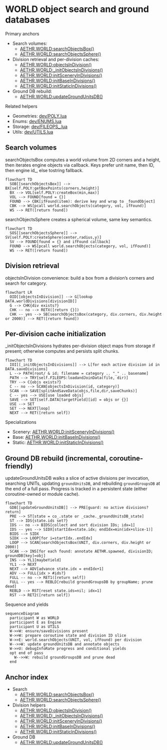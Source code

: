 # WORLD object search and ground databases

Primary anchors
- Search volumes:
  - [AETHR.WORLD:searchObjectsBox()](dev/WORLD.lua:334)
  - [AETHR.WORLD:searchObjectsSphere()](dev/WORLD.lua:384)
- Division retrieval and per-division caches:
  - [AETHR.WORLD:objectsInDivision()](dev/WORLD.lua:1382)
  - [AETHR.WORLD:_initObjectsInDivisions()](dev/WORLD.lua:1395)
  - [AETHR.WORLD:initSceneryInDivisions()](dev/WORLD.lua:1433)
  - [AETHR.WORLD:initBaseInDivisions()](dev/WORLD.lua:1442)
  - [AETHR.WORLD:initStaticInDivisions()](dev/WORLD.lua:1451)
- Ground DB rebuild:
  - [AETHR.WORLD:updateGroundUnitsDB()](dev/WORLD.lua:860)

Related helpers
- Geometries: [dev/POLY.lua](dev/POLY.lua)
- Enums: [dev/ENUMS.lua](dev/ENUMS.lua)
- Storage: [dev/FILEOPS_.lua](dev/FILEOPS_.lua)
- Utils: [dev/UTILS.lua](dev/UTILS.lua)

## Search volumes

searchObjectsBox computes a world volume from 2D corners and a height, then iterates engine objects via callback. Keys prefer unit name, then ID, then engine id_, else tostring fallback.

```mermaid
flowchart TD
  SOB[[searchObjectsBox]] --> BX[self.POLY:getBoxPoints(corners,height)]
  BX --> VOL[self.POLY:createBox(min,max)]
  VOL --> FOUND[found = {}]
  FOUND --> CBK[ifFound(item): derive key and wrap to _foundObject]
  CBK --> WS[pcall world.searchObjects(category, vol, ifFound)]
  WS --> RET([return found])
```

searchObjectsSphere creates a spherical volume, same key semantics.

```mermaid
flowchart TD
  SOS[[searchObjectsSphere]] --> SV[self.POLY:createSphere(center,radius,y)]
  SV --> FOUND[found = {} and ifFound callback]
  FOUND --> WS[pcall world.searchObjects(category, vol, ifFound)]
  WS --> RET([return found])
```

## Division retrieval

objectsInDivision convenience: build a box from a division’s corners and search for category.

```mermaid
flowchart LR
  OID[[objectsInDivision]] --> G[lookup DATA.worldDivisions[divisionID]]
  G --> CHK{div exists?}
  CHK -- no --> RETX([return {}])
  CHK -- yes --> SB[searchObjectsBox(category, div.corners, div.height or 2000)] --> RET([return found])
```

## Per-division cache initialization

_initObjectsInDivisions hydrates per-division object maps from storage if present; otherwise computes and persists split chunks.

```mermaid
flowchart TD
  IOI[[_initObjectsInDivisions]] --> L[for each active division id in DATA.saveDivisions]
  L --> PATH[root/ & id; filename = category .. "_" .. basename]
  PATH --> TRY[self.FILEOPS:loadandJoinData(file, dir)]
  TRY --> C{objs exists?}
  C -- no --> SCAN[objectsInDivision(id, category)]
  SCAN --> SAVE[splitAndSaveData(objs,file,dir,saveChunks)]
  C -- yes --> USE[use loaded objs]
  SAVE --> SET[self.DATA[targetField][id] = objs or {}]
  USE --> SET
  SET --> NEXT[loop]
  NEXT --> RET([return self])
```

Specializations
- Scenery: [AETHR.WORLD:initSceneryInDivisions()](dev/WORLD.lua:1433)
- Base: [AETHR.WORLD:initBaseInDivisions()](dev/WORLD.lua:1442)
- Static: [AETHR.WORLD:initStaticInDivisions()](dev/WORLD.lua:1451)

## Ground DB rebuild (incremental, coroutine-friendly)

updateGroundUnitsDB walks a slice of active divisions per invocation, searching UNITs, updating `groundUnitsDB`, and rebuilding `groundGroupsDB` at the end of a full pass. Progress is tracked in a persistent state (either coroutine-owned or module cache).

```mermaid
flowchart TD
  GDB[[updateGroundUnitsDB]] --> PRE[guard: no active divisions? return]
  PRE --> ST[state = co_.state or _cache._groundUnitsDB_state]
  ST --> IDS{state.ids set?}
  IDS -- no --> BIDS[collect and sort division IDs; idx=1]
  IDS -- yes --> SIDX[startIdx=state.idx; endIdx=min(idx+slice-1)]
  BIDS --> SIDX
  SIDX --> LOOP[for i=startIdx..endIdx]
  LOOP --> SCAN[searchObjectsBox(UNIT, div.corners, div.height or 2000)]
  SCAN --> INS[for each found: annotate AETHR.spawned, divisionID; groundDB[key]=obj]
  INS --> YL1[maybeYield]
  YL1 --> NEXT
  NEXT --> ADV[advance state.idx = endIdx+1]
  ADV --> FULL{idx > #ids?}
  FULL -- no --> RET1([return self])
  FULL -- yes --> REBLD[rebuild groundGroupsDB by groupName; prune dead]
  REBLD --> RST[reset state.ids=nil; idx=1]
  RST --> RET2([return self])
```

Sequence and yields

```mermaid
sequenceDiagram
  participant W as WORLD
  participant E as Engine
  participant U as UTILS
  W->>W: ensure/saveDivisions present
  W->>W: prepare coroutine state and division ID slice
  W->>E: world.searchObjects(UNIT, vol, ifFound) per division
  W-->>W: update groundUnitsDB and annotate objects
  W->>U: debugInfoRate progress and conditional yields
  opt end of pass
    W-->>W: rebuild groundGroupsDB and prune dead
  end
```

## Anchor index

- Search
  - [AETHR.WORLD:searchObjectsBox()](dev/WORLD.lua:334)
  - [AETHR.WORLD:searchObjectsSphere()](dev/WORLD.lua:384)
- Division helpers
  - [AETHR.WORLD:objectsInDivision()](dev/WORLD.lua:1382)
  - [AETHR.WORLD:_initObjectsInDivisions()](dev/WORLD.lua:1395)
  - [AETHR.WORLD:initSceneryInDivisions()](dev/WORLD.lua:1433)
  - [AETHR.WORLD:initBaseInDivisions()](dev/WORLD.lua:1442)
  - [AETHR.WORLD:initStaticInDivisions()](dev/WORLD.lua:1451)
- Ground DB
  - [AETHR.WORLD:updateGroundUnitsDB()](dev/WORLD.lua:860)